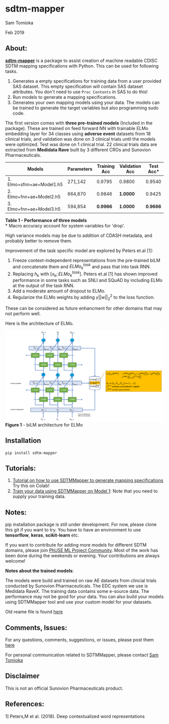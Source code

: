 # sdtm-mapper
Sam Tomioka

Feb 2019

## About:

[**sdtm-mapper**](https://pypi.org/project/sdtm-mapper/) is a package to assist creation of machine readable CDISC SDTM mapping specifications with Python. This can be used for following tasks.

1. Generates a empty specifications for training data from a user provided SAS dataset. This empty specification will contain SAS dataset attributes.  You don't need to use `Proc Contents` in SAS to do this!
2. Run models to generate a mapping specifications.
3. Generates your own mapping models using your data. The models can be trained to generate the target variables but also programming sudo code.

The first version comes with **three pre-trained models** (Included in the package). These are trained on feed forward NN with trainable ELMo embedding layer for 34 classes using **adverse event** datasets from 18 clinical trials, and validation was done on 3 clinical trials until the models were optimized. Test was done on 1 clinical trial. 22 clinical trials data are extracted from **Medidata Rave** built by 3 different CROs and Sunovion Pharmaceuticals.

| Models                 | Parameters | Training Acc | Validation Acc | Test Acc* |
|------------------------|------------|--------------|----------------|----------|
|1. Elmo+sfnn+ae+Model1.h5 | 271,142    |  0.9795        | 0.9800        | 0.9540   |
|2. Elmo+fnn+ae+Model2.h5  | 664,870    | 0.9846      | **1.0000**         | 0.9425   |
|3. Elmo+fnn+ae+Model3.h5  | 594,854    | **0.9966**       | **1.0000**         | **0.9666**   |
**Table 1 - Performance of three models** <br>
\* Macro accuracy account for system variables for 'drop'.

High variance models may be due to addition of CDASH metadata, and probably better to remove them.

Improvement of the task specific model are explored by Peters et.al [1]:

1. Freeze context-independent representations from the pre-trained biLM and concatenate them and $ELMo^{task}_{k}$ and pass that into task RNN.
2. Replacing $h_k$ with $[x_k; ELMo^{task}_{k}]$. Peters et.al [1] has shown improved performance in some tasks such as SNLI and SQuAD by including ELMo at the output of the task RNN.
3. Add a moderate amount of dropout to ELMo.
4. Regularize the ELMo weights by adding $\gamma||w||^2_2$ to the loss function.

These can be considered as future enhancment for other domains that may not perform well.


Here is the architecture of ELMo.

![](images/README-06c97452.png)
**Figure 1** - biLM architecture for ELMo

## Installation
```unix
pip install sdtm-mapper
```

## Tutorials:

1. [Tutorial on how to use SDTMMapper to generate mapping specifications](https://colab.research.google.com/drive/1A8rzsYq7jKhTgTki7DSzDlvdrew414j4?ts=5c78a25c) Try this on Colab!
2. [Train your data using SDTMMapper on Model 1](https://github.com/stomioka/sdtm_mapper/blob/master/tutorials/Build_model_1.ipynb): Note that you need to supply your training data.


## Notes:
pip installation package is still under development. For now, please clone this git if you want to try. You have to have an environment to use **tensorflow**, **keras**, **scikit-learn** etc.

If you want to contribute for adding more models for different SDTM domains, please join [PhUSE ML Project Community](https://www.phusewiki.org/wiki/index.php?title=Machine_Learning_/_Artificial_Intelligence). Most of the work has been done during the weekends or evening. Your contributions are always welcome!

**Notes about the trained models**:

The models were build and trained on raw AE datasets from clincial trials conducted by Sunovion Pharmaceuticals. The EDC system we use is Medidata RaveX. The training data contains some e-source data. The performance may not be good for your data.  You can also build your models using SDTMMapper tool and use your custom model for your datasets.

Old reame file is found [here](old_reame.md)


## Comments, Issues:

For any questions, comments, suggestions, or issues, please post them [here](https://github.com/stomioka/sdtm_mapper/issues)

For personal communication related to SDTMMapper, please contact [Sam Tomioka](sam.tomioka@sunovion.com)

## Disclaimer
This is not an official Sunovion Pharmaceuticals product.


## References:
1] Peters,M et al. (2018). Deep contextualized word representations
